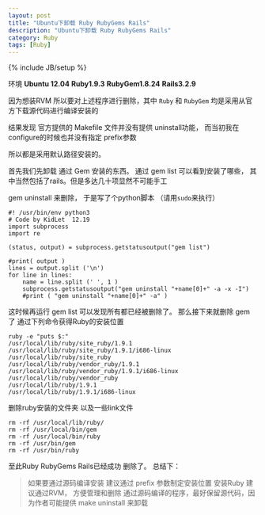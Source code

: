 ```yaml
---
layout: post
title: "Ubuntu下卸载 Ruby RubyGems Rails"
description: "Ubuntu下卸载 Ruby RubyGems Rails"
category: Ruby
tags: [Ruby]
---
```

{% include JB/setup %}

环境 __Ubuntu 12.04__   __Ruby1.9.3__   __RubyGem1.8.24__    __Rails3.2.9__

因为想装RVM 所以要对上述程序进行删除，其中  `Ruby` 和 `RubyGem` 均是采用从官方下载源代码进行编译安装的

结果发现 官方提供的  Makefile 文件并没有提供 uninstall功能， 而当初我在configure的时候也并没有指定 prefix参数

所以都是采用默认路径安装的。

首先我们先卸载 通过 Gem 安装的东西。 通过 gem list 可以看到安装了哪些， 其中当然包括了rails。但是多达几十项显然不可能手工

gem uninstall 来删除， 于是写了个python脚本 （请用`sudo`来执行）


    #! /usr/bin/env python3
    # Code by KidLet  12.19
    import subprocess
    import re
     
    (status, output) = subprocess.getstatusoutput("gem list")
     
    #print( output )
    lines = output.split ('\n')
    for line in lines:
        name = line.split (' ', 1 )
        subprocess.getstatusoutput("gem uninstall "+name[0]+" -a -x -I")
        #print ( "gem uninstall "+name[0]+" -a" )



这时候再运行 gem list 可以发现所有都已经被删除了。
那么接下来就删除 gem 了
通过下列命令获得Ruby的安装位置

    ruby -e "puts $:"
    /usr/local/lib/ruby/site_ruby/1.9.1
    /usr/local/lib/ruby/site_ruby/1.9.1/i686-linux
    /usr/local/lib/ruby/site_ruby
    /usr/local/lib/ruby/vendor_ruby/1.9.1
    /usr/local/lib/ruby/vendor_ruby/1.9.1/i686-linux
    /usr/local/lib/ruby/vendor_ruby
    /usr/local/lib/ruby/1.9.1
    /usr/local/lib/ruby/1.9.1/i686-linux


删除ruby安装的文件夹 以及一些link文件


	rm -rf /usr/local/lib/ruby/
	rm -rf /usr/local/bin/gem
	rm -rf /usr/local/bin/ruby
	rm -rf /usr/bin/gem
	rm -rf /usr/bin/ruby


至此Ruby RubyGems Rails已经成功 删除了。
总结下：

> 如果要通过源码编译安装 建议通过 prefix 参数制定安装位置
> 安装Ruby 建议通过RVM， 方便管理和删除
> 通过源码编译的程序，最好保留源代码，因为作者可能提供 make uninstall 来卸载
